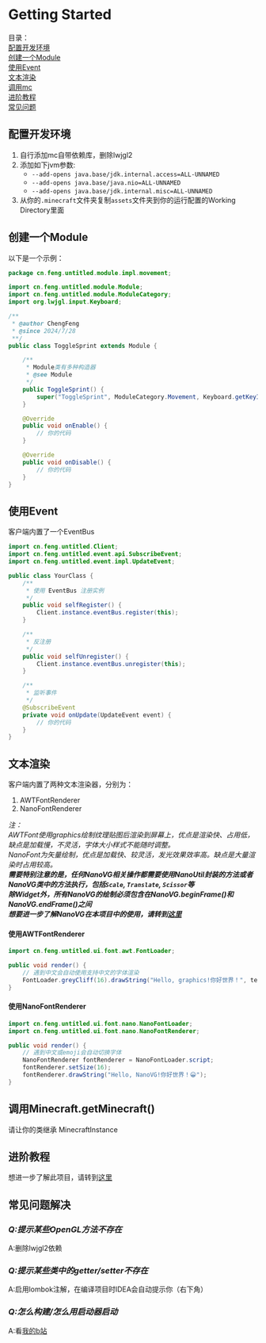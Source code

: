 # Getting Started
目录：<br>
[配置开发环境](#配置开发环境-)<br>
[创建一个Module](#创建一个module)<br>
[使用Event](#使用event)<br>
[文本渲染](#文本渲染)<br>
[调用mc](#调用minecraftgetminecraft)<br>
[进阶教程](#进阶教程)<br>
[常见问题](#常见问题解决)

## 配置开发环境 
1. 自行添加mc自带依赖库，删除lwjgl2
2. 添加如下jvm参数:
   - `--add-opens
     java.base/jdk.internal.access=ALL-UNNAMED`
   - `--add-opens
     java.base/java.nio=ALL-UNNAMED`
   - `--add-opens
     java.base/jdk.internal.misc=ALL-UNNAMED`
3. 从你的`.minecraft`文件夹复制`assets`文件夹到你的运行配置的Working Directory里面

## 创建一个Module
以下是一个示例：

```java
package cn.feng.untitled.module.impl.movement;

import cn.feng.untitled.module.Module;
import cn.feng.untitled.module.ModuleCategory;
import org.lwjgl.input.Keyboard;

/**
 * @author ChengFeng
 * @since 2024/7/28
 **/
public class ToggleSprint extends Module {

    /**
     * Module类有多种构造器
     * @see Module
     */
    public ToggleSprint() {
        super("ToggleSprint", ModuleCategory.Movement, Keyboard.getKeyIndex("V"));
    }

    @Override
    public void onEnable() {
        // 你的代码
    }

    @Override
    public void onDisable() {
        // 你的代码
    }
}
```

## 使用Event
客户端内置了一个EventBus

```java
import cn.feng.untitled.Client;
import cn.feng.untitled.event.api.SubscribeEvent;
import cn.feng.untitled.event.impl.UpdateEvent;

public class YourClass {
    /**
     * 使用 EventBus 注册实例
     */
    public void selfRegister() {
        Client.instance.eventBus.register(this);
    }

    /**
     * 反注册
     */
    public void selfUnregister() {
        Client.instance.eventBus.unregister(this);
    }

    /**
     * 监听事件
     */
    @SubscribeEvent
    private void onUpdate(UpdateEvent event) {
        // 你的代码
    }
}
```

## 文本渲染
客户端内置了两种文本渲染器，分别为：
1. AWTFontRenderer
2. NanoFontRenderer

*注：<br>
AWTFont使用graphics绘制纹理贴图后渲染到屏幕上，优点是渲染快、占用低，缺点是加载慢，不灵活，字体大小样式不能随时调整。<br>
NanoFont为矢量绘制，优点是加载快、较灵活，发光效果效率高。缺点是大量渲染时占用较高。<br>
**需要特别注意的是，任何NanoVG相关操作都需要使用NanoUtil封装的方法或者NanoVG类中的方法执行，包括`Scale`, `Translate`, `Scissor`等<br>
除Widget外，所有NanoVG的绘制必须包含在NanoVG.beginFrame()和NanoVG.endFrame()之间<br>
想要进一步了解NanoVG在本项目中的使用，请转到[这里](Advanced.md)***
#### 使用AWTFontRenderer
```java
import cn.feng.untitled.ui.font.awt.FontLoader;

public void render() {
    // 遇到中文会自动使用支持中文的字体渲染
    FontLoader.greyCliff(16).drawString("Hello, graphics!你好世界！", textX, textY, textColor);
}
```
#### 使用NanoFontRenderer

```java
import cn.feng.untitled.ui.font.nano.NanoFontLoader;
import cn.feng.untitled.ui.font.nano.NanoFontRenderer;

public void render() {
    // 遇到中文或emoji会自动切换字体
    NanoFontRenderer fontRenderer = NanoFontLoader.script;
    fontRenderer.setSize(16);
    fontRenderer.drawString("Hello, NanoVG!你好世界！😀");
}
```
## 调用Minecraft.getMinecraft()
请让你的类继承 MinecraftInstance

## 进阶教程
想进一步了解此项目，请转到[这里](Advanced.md)

## 常见问题解决
### *Q:提示某些OpenGL方法不存在*
A:删除lwjgl2依赖
### *Q:提示某些类中的getter/setter不存在*
A:启用lombok注解，在编译项目时IDEA会自动提示你（右下角）
### *Q:怎么构建/怎么用启动器启动*
A:看[我的b站](https://space.bilibili.com/538684595)